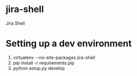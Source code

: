 # jira-shell
Jira Shell

<h1>Setting up a dev environment</h1>

<ol>
  <li>virtualenv --no-site-packages jira-shell</li>
  <li>pip install -r requirements.pip</li>
  <li>python setup.py develop</li>
</ol>
